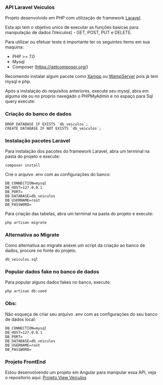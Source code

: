### API Laravel Veiculos ###

Projeto desenvolvido em PHP com utilização de framework [Laravel](https://laravel.com/docs).

Esta api tem o objetivo unico de executar as funções basicas para manipulação de dados (Veiculos) - GET, POST, PUT e DELETE.

Para utilizar ou efetuar teste é importante ter os seguintes items em sua maquina:

* PHP >= 7.0
* Mysql
* Composer (https://getcomposer.org/)

Recomendo instalar algum pacote como [Xampp](https://www.apachefriends.org/pt_br/index.html) ou [WampServer](http://www.wampserver.com/) pois já tem mysql e php.

Após a instalação do requisitos anteriores, execute seu mysql, abra em alguma ide ou no proprio navegado o PHPMyAdmin e no espaço para Sql query execute:

### Criação do banco de dados ###

    DROP DATABASE IF EXISTS `db_veiculos`;
    CREATE DATABASE IF NOT EXISTS `db_veiculos`;

### Instalação pacotes Laravel ###

Para instalação dos pacotes do framework Laravel, abra um terminal na pasta do projeto e execute: 

    composer install

Crie o arquivo .env com as configurações do banco: 

    DB_CONNECTION=mysql
    DB_HOST=127.0.0.1 
    DB_PORT= 
    DB_DATABASE=db_veiculos 
    DB_USERNAME=root 
    DB_PASSWORD=

Para criação das tabelas, abra um terminal na pasta do projeto e execute: 

    php artisan migrate

### Alternativa ao Migrate ###
Como alternativa ao migrate anexei um script da criação ao banco de dados, procure no fonte do projeto.

    db_veiculos.sql


### Popular dados fake no banco de dados ###

Para popular alguns dados fakes no banco, execute: 

    php artisan db:seed

### Obs: ###

Não esqueça de criar seu arquivo .env com as configurações do seu banco de dados local:

    DB_CONNECTION=mysql
    DB_HOST=127.0.0.1 
    DB_PORT= 
    DB_DATABASE=db_veiculos 
    DB_USERNAME=root 
    DB_PASSWORD=

### Projeto FrontEnd ###
Estou desenvolvendo um projeto em Angular para manipular essa API, veja o repositorio aqui: [Projeto View Veiculos](https://github.com/rogeriosfa/veiculos_angular_view)
